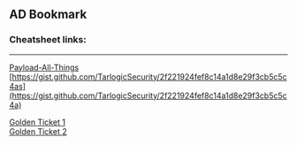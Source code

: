 ## AD Bookmark

### Cheatsheet links:
------
[Payload-All-Things](https://github.com/swisskyrepo/PayloadsAllTheThings/blob/master/Methodology%20and%20Resources/Active%20Directory%20Attack.md) </br>
[https://gist.github.com/TarlogicSecurity/2f221924fef8c14a1d8e29f3cb5c5c4as](https://gist.github.com/TarlogicSecurity/2f221924fef8c14a1d8e29f3cb5c5c4a) </br>

[Golden Ticket 1](https://artkond.com/2016/12/18/pivoting-kerberos/) </br>
[Golden Ticket 2](https://yojimbosecurity.ninja/golden-ticket-with-impacket/)
